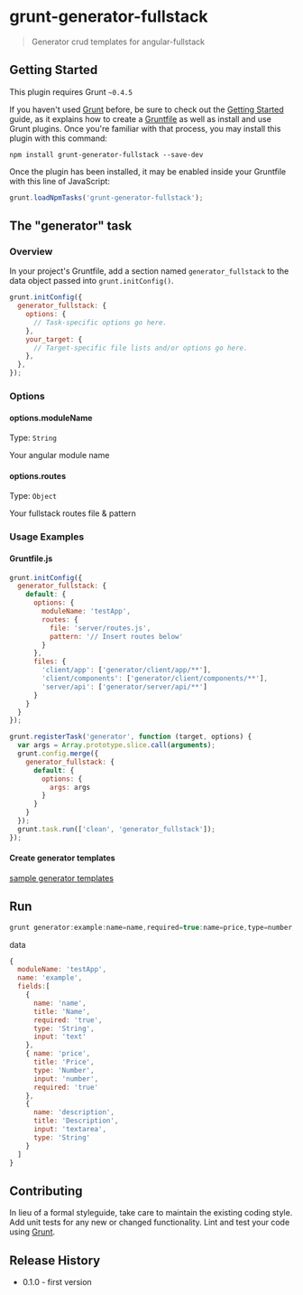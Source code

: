 # grunt-generator-fullstack

> Generator crud templates for angular-fullstack

## Getting Started
This plugin requires Grunt `~0.4.5`

If you haven't used [Grunt](http://gruntjs.com/) before, be sure to check out the [Getting Started](http://gruntjs.com/getting-started) guide, as it explains how to create a [Gruntfile](http://gruntjs.com/sample-gruntfile) as well as install and use Grunt plugins. Once you're familiar with that process, you may install this plugin with this command:

```shell
npm install grunt-generator-fullstack --save-dev
```

Once the plugin has been installed, it may be enabled inside your Gruntfile with this line of JavaScript:

```js
grunt.loadNpmTasks('grunt-generator-fullstack');
```

## The "generator" task

### Overview
In your project's Gruntfile, add a section named `generator_fullstack` to the data object passed into `grunt.initConfig()`.

```js
grunt.initConfig({
  generator_fullstack: {
    options: {
      // Task-specific options go here.
    },
    your_target: {
      // Target-specific file lists and/or options go here.
    },
  },
});
```

### Options

#### options.moduleName
Type: `String`

Your angular module name

#### options.routes
Type: `Object`

Your fullstack routes file & pattern


### Usage Examples

#### Gruntfile.js

```js
grunt.initConfig({
  generator_fullstack: {
    default: {
      options: {
        moduleName: 'testApp',
        routes: {
          file: 'server/routes.js',
          pattern: '// Insert routes below'
        }
      },
      files: {
        'client/app': ['generator/client/app/**'],
        'client/components': ['generator/client/components/**'],
        'server/api': ['generator/server/api/**']
      }
    }
  }
});

grunt.registerTask('generator', function (target, options) {
  var args = Array.prototype.slice.call(arguments);
  grunt.config.merge({
    generator_fullstack: {
      default: {
        options: { 
          args: args 
        }
      }
    }
  });
  grunt.task.run(['clean', 'generator_fullstack']);
});

```

#### Create generator templates

[sample generator templates](https://github.com/gojay/grunt-generator-fullstack/tree/master/generator)

## Run

```js
grunt generator:example:name=name,required=true:name=price,type=number,required=true:name=description,input=textarea
```

data

```js
{
  moduleName: 'testApp',
  name: 'example',
  fields:[ 
    { 
      name: 'name',
      title: 'Name',
      required: 'true',
      type: 'String',
      input: 'text' 
    },
    { name: 'price',
      title: 'Price',
      type: 'Number',
      input: 'number',
      required: 'true' 
    },
    { 
      name: 'description',
      title: 'Description',
      input: 'textarea',
      type: 'String' 
    } 
  ]
}
```


## Contributing
In lieu of a formal styleguide, take care to maintain the existing coding style. Add unit tests for any new or changed functionality. Lint and test your code using [Grunt](http://gruntjs.com/).

## Release History
- 0.1.0 - first version
